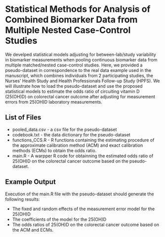# Statistical Methods for Analysis of Combined Biomarker Data from Multiple Nested Case-Control Studies

We develped statistical models adjusting for between-lab/study variability in biomarker measurements when pooling continuous biomarker data from multiple matched/nested case-control studies. Here, we provided a pseudo-dataset in correspondence to the real data example used in the manuscript, which combines individuals from 2 participating studies, the Nurses' Health Study and Health Professionals Follow-up Study (HPFS). We will illustrate how to load the pseudo-dataset and use the proposed statistical models to estimate the odds ratio of circuiting vitamin D (25(OH)D) on colorectal cancer outcome after adjusting for measurement errors from 25(OH)D laboratory measurements.

## List of Files

* pooled_data.csv - a csv file for the pseudo-dataset
* codebook.txt - the data dictionary for the pseudo-dataset
* functions_CCS.R - R functions containing the estimating procedure of the approximate calibration method (ACM) and exact calibration methods (ECMs) to obtain the odds ratio.
* main.R - A warpper R code for obtainning the estimated odds ratio of 25(OH)D on the colorectal cancer outcome based on the pseudo-dataset.

## Example Output

Execution of the main.R file with the pseudo-dataset should generate the following results:

* The fixed and random effects of the measurement error model for the 25(OH)D
* The coefficients of the model for the 25(OH)D
* The odds ratios of 25(OH)D on the colorectal cancer outcome based on the ACM and ECMs.

